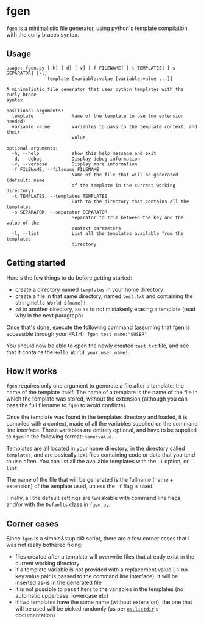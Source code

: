 # fgen
`fgen` is a minimalistic file generator, using python's template compilation with the curly braces syntax.

## Usage

```
usage: fgen.py [-h] [-d] [-v] [-f FILENAME] [-t TEMPLATES] [-s SEPARATOR] [-l]
               template [variable:value [variable:value ...]]

A minimalistic file generator that uses python templates with the curly brace
syntax

positional arguments:
  template              Name of the template to use (no extension needed)
  variable:value        Variables to pass to the template context, and their
                        value

optional arguments:
  -h, --help            show this help message and exit
  -d, --debug           Display debug information
  -v, --verbose         Display more information
  -f FILENAME, --filename FILENAME
                        Name of the file that will be generated (default: name
                        of the template in the current working directory)
  -t TEMPLATES, --templates TEMPLATES
                        Path to the directory that contains all the templates
  -s SEPARATOR, --separator SEPARATOR
                        Separator to trim between the key and the value of the
                        context parameters
  -l, --list            List all the templates available from the templates
                        directory
```

## Getting started

Here's the few things to do before getting started:
* create a directory named `templates` in your home directory
* create a file in that same directory, named `test.txt` and containing the string `Hello World ${name}!`
* `cd` to another directory, so as to not mistakenly erasing a template (read why in the next paragraph)

Once that's done, execute the following command (assuming that fgen is accessible through your PATH):
`fgen test name:"$USER"`

You should now be able to open the newly created `test.txt` file, and see that it contains the `Hello World your_user_name!`.

## How it works

`fgen` requires only one argument to generate a file after a template: the name of the template itself. The name of a template is the name of the file in which the template was stored, without the extension (although you can pass the full filename to `fgen` to avoid conflicts).

Once the template was found in the templates directory and loaded, it is compiled with a context, made of all the variables supplied on the command line interface. Those variables are entirely optional, and have to be supplied to `fgen` in the following format: `name:value`.

Templates are all located in your home directory, in the directory called `templates`, and are basically text files containing code or data that you tend to use often. You can list all the available templates with the `-l` option, or `--list`.

The name of the file that will be generated is the fullname (name + extension) of the template used, unless the `-f` flag is used.

Finally, all the default settings are tweakable with command line flags, and/or with the `Defaults` class in `fgen.py`.

## Corner cases

Since `fgen` is a simple&stupid© script, there are a few corner cases that I was not really bothered fixing:
* files created after a template will overwrite files that already exist in the current working directory
* if a template variable is not provided with a replacement value (→ no key:value pair is passed to the command line interface), it will be inserted as-is in the generated file
* it is not possible to pass filters to the variables in the templates (no automatic uppercase, lowercase etc)
* if two templates have the same name (without extension), the one that will be used will be picked randomly (as per [`os.listdir`](https://docs.python.org/2/library/os.html#os.listdir)'s documentation)
